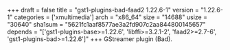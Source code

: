 +++
draft = false
title = "gst1-plugins-bad-faad2 1.22.6-1"
version = "1.22.6-1"
categories = ['xmultimedia']
arch = "x86_64"
size = "14688"
usize = "30640"
sha1sum = "5621fc1aaf8577ae3a2fd907c2aa844800145657"
depends = "['gst1-plugins-base>=1.22.6', 'libffi>=3.2.1-2', 'faad2>=2.7-6', 'gst1-plugins-bad>=1.22.6']"
+++
GStreamer plugin (Bad).